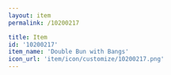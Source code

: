 ```yaml
---
layout: item
permalink: /10200217

title: Item
id: '10200217'
item_name: 'Double Bun with Bangs'
icon_url: 'item/icon/customize/10200217.png'
---
```

